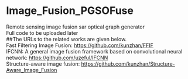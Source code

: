 # Image_Fusion_PGSOFuse
Remote sensing image fusion sar optical graph generator<br/>
Full code to be uploaded later<br/>
##The URLs to the related works are given below. <br/>
Fast Filtering Image Fusion: https://github.com/kunzhan/FFIF <br/>
IFCNN: A general image fusion framework based on convolutional neural network: https://github.com/uzeful/IFCNN <br/>
Structure-aware image fusion: https://github.com/kunzhan/Structure-Aware_Image_Fusion <br/>
